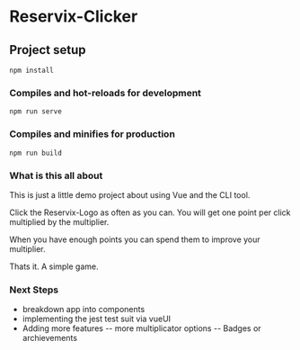 # Reservix-Clicker

## Project setup
```
npm install
```

### Compiles and hot-reloads for development
```
npm run serve
```

### Compiles and minifies for production
```
npm run build
```

### What is this all about
This is just a little demo project about using Vue and the CLI tool.

Click the Reservix-Logo as often as you can. You will get one point per click multiplied by the multiplier.

When you have enough points you can spend them to improve your multiplier.

Thats it. A simple game.

### Next Steps
- breakdown app into components
- implementing the jest test suit via vueUI
- Adding more features
-- more multiplicator options
-- Badges or archievements 

